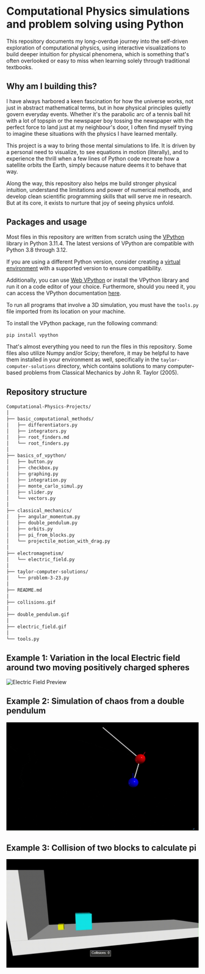# Computational Physics simulations and problem solving using Python
This repository documents my long-overdue journey into the self-driven exploration of computational physics, using interactive visualizations to build deeper intuition for physical phenomena, which is something that's often overlooked or easy to miss when learning solely through traditional textbooks.

## Why am I building this?
I have always harbored a keen fascination for how the universe works, not just in abstract mathematical terms, but in how physical principles quietly govern everyday events. Whether it's the parabolic arc of a tennis ball hit with a lot of topspin or the newspaper boy tossing the newspaper with the perfect force to land just at my neighbour's door, I often find myself trying to imagine these situations with the physics I have learned mentally.

This project is a way to bring those mental simulations to life. It is driven by a personal need to visualize, to see equations in motion (literally), and to experience the thrill when a few lines of Python code recreate how a satellite orbits the Earth, simply because nature deems it to behave that way.

Along the way, this repository also helps me build stronger physical intuition, understand the limitations and power of numerical methods, and develop clean scientific programming skills that will serve me in research. But at its core, it exists to nurture that joy of seeing physics unfold.

## Packages and usage
Most files in this repository are written from scratch using the [VPython](https://vpython.org/) library in Python 3.11.4. The latest versions of VPython are compatible with Python 3.8 through 3.12.

If you are using a different Python version, consider creating a [virtual environment](https://docs.python.org/3/library/venv.html) with a supported version to ensure compatibility.

Additionally, you can use [Web VPython](https://vpython.org/presentation2018/noinstall.html) or install the VPython library and run it on a code editor of your choice. Furthermore, should you need it, you can access the VPython documentation [here](https://glowscript.org/docs/VPythonDocs/index.html).

To run all programs that involve a 3D simulation, you must have the ```tools.py``` file imported from its location on your machine.

To install the VPython package, run the following command:
```bash
pip install vpython
```
That's almost everything you need to run the files in this repository. Some files also utilize Numpy and/or Scipy; therefore, it may be helpful to have them installed in your environment as well, specifically in the ```taylor-computer-solutions``` directory, which contains solutions to many computer-based problems from Classical Mechanics by John R. Taylor (2005).

## Repository structure
```
Computational-Physics-Projects/
│
├── basic_computational_methods/
│   ├── differentiators.py
│   ├── integrators.py
│   ├── root_finders.md
│   └── root_finders.py
│
├── basics_of_vpython/
│   ├── button.py
│   ├── checkbox.py
│   ├── graphing.py
│   ├── integration.py
│   ├── monte_carlo_simul.py
│   ├── slider.py
│   └── vectors.py
│
├── classical_mechanics/
│   ├── angular_momentum.py
│   ├── double_pendulum.py
│   ├── orbits.py
│   ├── pi_from_blocks.py
│   └── projectile_motion_with_drag.py
│
├── electromagnetism/
│   └── electric_field.py
│
├── taylor-computer-solutions/
│   └── problem-3-23.py
│
├── README.md
│
├── collisions.gif
│
├── double_pendulum.gif
│
├── electric_field.gif
│
└── tools.py
```


## Example 1: Variation in the local Electric field around two moving positively charged spheres
![Electric Field Preview](electric_field.gif)

## Example 2: Simulation of chaos from a double pendulum
![Double pendulum preview](double_pendulum.gif)

## Example 3: Collision of two blocks to calculate pi
![Collisions preview](collisions.gif)
